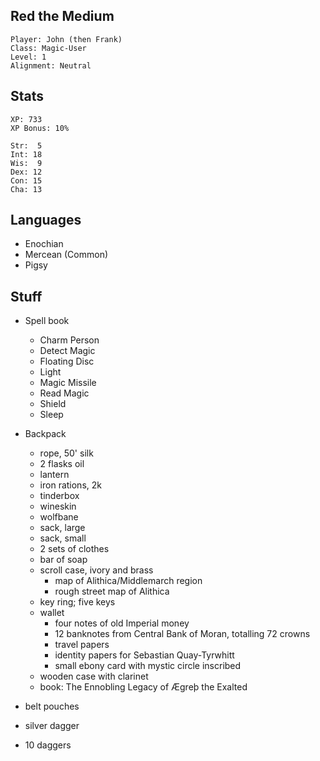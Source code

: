 
## Red the Medium

    Player: John (then Frank)
    Class: Magic-User
    Level: 1
    Alignment: Neutral

## Stats

    XP: 733
    XP Bonus: 10%

    Str:  5
    Int: 18
    Wis:  9
    Dex: 12
    Con: 15
    Cha: 13

## Languages

- Enochian
- Mercean (Common)
- Pigsy

## Stuff

* Spell book
  * Charm Person
  * Detect Magic
  * Floating Disc
  * Light
  * Magic Missile
  * Read Magic
  * Shield
  * Sleep

* Backpack
  * rope, 50' silk
  * 2 flasks oil
  * lantern
  * iron rations, 2k
  * tinderbox
  * wineskin
  * wolfbane
  * sack, large
  * sack, small
  * 2 sets of clothes
  * bar of soap
  * scroll case, ivory and brass
    * map of Alithica/Middlemarch region
    * rough street map of Alithica
  * key ring; five keys
  * wallet
    * four notes of old Imperial money
    * 12 banknotes from Central Bank of Moran, totalling 72 crowns
    * travel papers
    * identity papers for Sebastian Quay-Tyrwhitt
    * small ebony card with mystic circle inscribed
  * wooden case with clarinet
  * book: The Ennobling Legacy of Ægreþ the Exalted
* belt pouches
* silver dagger
* 10 daggers

